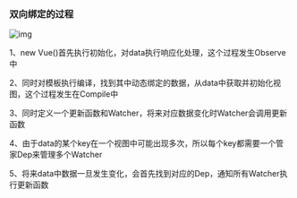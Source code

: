 ### 双向绑定的过程

![img](https://static.vue-js.com/e5369850-3ac9-11eb-85f6-6fac77c0c9b3.png)

1、new Vue()首先执行初始化，对data执行响应化处理，这个过程发生Observe中

2、同时对模板执行编译，找到其中动态绑定的数据，从data中获取并初始化视图，这个过程发生在Compile中

3、同时定义⼀个更新函数和Watcher，将来对应数据变化时Watcher会调用更新函数

4、由于data的某个key在⼀个视图中可能出现多次，所以每个key都需要⼀个管家Dep来管理多个Watcher

5、将来data中数据⼀旦发生变化，会首先找到对应的Dep，通知所有Watcher执行更新函数